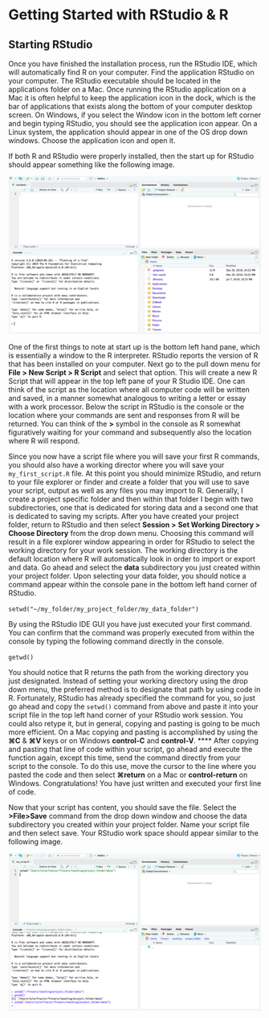 # Getting Started with RStudio & R

## Starting RStudio

Once you have finished the installation process, run the RStudio IDE, which will automatically find R on your computer.  Find the application RStudio on your computer.  The RStudio executable should be located in the applications folder on a Mac.  Once running the RStudio application on a Mac it is often helpful to keep the application icon in the dock, which is the bar of applications that exists along the bottom of your computer desktop screen.  On Windows, if you select the Window icon in the bottom left corner and begin typing RStudio, you should see the application icon appear. On a Linux system, the application should appear in one of the OS drop down windows.  Choose the application icon and open it.

If both R and RStudio were properly installed, then the start up for RStudio should appear something like the following image.

![A new RStudio work session at initial startup](.gitbook/assets/rstudio.png)

One of the first things to note at start up is the bottom left hand pane, which is essentially a window to the R interpreter.  RStudio reports the version of R that has been installed on your computer.  Next go to the pull down menu for **File &gt; New Script &gt; R Script** and select that option.  This will create a new R Script that will appear in the top left pane of your R Studio IDE.  One can think of the script as the location where all computer code will be written and saved, in a manner somewhat analogous to writing a letter or essay with a work processor.  Below the script in RStudio is the console or the location where your commands are sent and responses from R will be returned.  You can think of the **&gt;** symbol in the console as R somewhat figuratively waiting for your command and subsequently also the location where R will respond.

Since you now have a script file where you will save your first R commands, you should also have a working director where you will save your `my_first_script.R` file.  At this point you should minimize RStudio, and return to your file explorer or finder and create a folder that you will use to save your script, output as well as any files you may import to R.  Generally, I create a project specific folder and then within that folder I begin with two subdirectories, one that is dedicated for storing data and a second one that is dedicated to saving my scripts.  After you have created your project folder, return to RStudio and then select **Session &gt;** **Set Working Directory &gt; Choose Directory** from the drop down menu.  Choosing this command will result in a file explorer window appearing in order for RStudio to select the working directory for your work session.  The working directory is the default location where R will automatically look in order to import or export and data.  Go ahead and select the **data** subdirectory you just created within your project folder.  Upon selecting your data folder, you should notice a command appear within the console pane in the bottom left hand corner of RStudio.

`setwd("~/my_folder/my_project_folder/my_data_folder")`

By using the RStudio IDE GUI you have just executed your first command.  You can confirm that the command was properly executed from within the console by typing the following command directly in the console.

`getwd()`

You should notice that R returns the path from the working directory you just designated.  Instead of setting your working directory using the drop down menu, the preferred method is to designate that path by using code in R.  Fortunately, RStudio has already specified the command for you, so just go ahead and copy the `setwd()` command from above and paste it into your script file in the top left hand corner of your RStudio work session.  You could also retype it, but in general, copying and pasting is going to be much more efficient.  On a Mac copying and pasting is accomplished by using the **⌘C** & **⌘V** keys or on Windows **control-C** and **control-V**. ****  After copying and pasting that line of code within your script, go ahead and execute the function again, except this time, send the command directly from your script to the console.  To do this use, move the cursor to the line where you pasted the code and then select **⌘return** on a Mac or **control-return** on Windows.  Congratulations! You have just written and executed your first line of code.

Now that your script has content, you should save the file.  Select the **&gt;File&gt;Save** command from the drop down window and choose the data subdirectory you created within your project folder.  Name your script file and then select save.  Your RStudio work space should appear similar to the following image.

![State of your RStudio workspace after setting the working directory and saving your script](.gitbook/assets/rstudio1.png)



